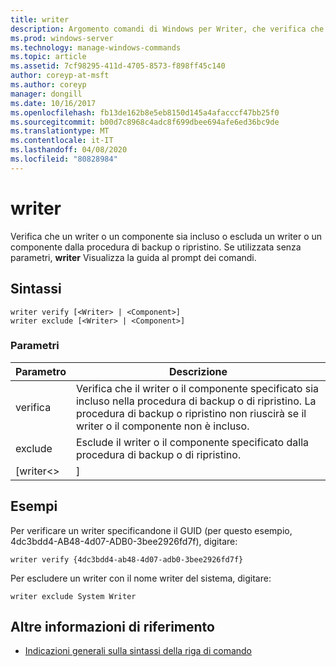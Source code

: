 ```yaml
---
title: writer
description: Argomento comandi di Windows per Writer, che verifica che un writer o un componente sia incluso o escluda un writer o un componente dalla procedura di backup o ripristino.
ms.prod: windows-server
ms.technology: manage-windows-commands
ms.topic: article
ms.assetid: 7cf98295-411d-4705-8573-f898ff45c140
author: coreyp-at-msft
ms.author: coreyp
manager: dongill
ms.date: 10/16/2017
ms.openlocfilehash: fb13de162b8e5eb8150d145a4afacccf47bb25f0
ms.sourcegitcommit: b00d7c8968c4adc8f699dbee694afe6ed36bc9de
ms.translationtype: MT
ms.contentlocale: it-IT
ms.lasthandoff: 04/08/2020
ms.locfileid: "80828984"
---
```

# <a name="writer"></a>writer



Verifica che un writer o un componente sia incluso o escluda un writer o un componente dalla procedura di backup o ripristino. Se utilizzata senza parametri, **writer** Visualizza la guida al prompt dei comandi.

## <a name="syntax"></a>Sintassi

```
writer verify [<Writer> | <Component>]
writer exclude [<Writer> | <Component>]
```

### <a name="parameters"></a>Parametri

| Parametro  |                                                                                      Descrizione                                                                                      |
|------------|---------------------------------------------------------------------------------------------------------------------------------------------------------------------------------------|
|   verifica   | Verifica che il writer o il componente specificato sia incluso nella procedura di backup o di ripristino. La procedura di backup o ripristino non riuscirà se il writer o il componente non è incluso. |
|  exclude   |                                                   Esclude il writer o il componente specificato dalla procedura di backup o di ripristino.                                                    |
| [writer\<> |                                                                                     <Component>]                                                                                      |

## <a name="examples"></a><a name=BKMK_examples></a>Esempi

Per verificare un writer specificandone il GUID (per questo esempio, 4dc3bdd4-AB48-4d07-ADB0-3bee2926fd7f), digitare:
```
writer verify {4dc3bdd4-ab48-4d07-adb0-3bee2926fd7f}
```
Per escludere un writer con il nome writer del sistema, digitare:
```
writer exclude System Writer
```

## <a name="additional-references"></a>Altre informazioni di riferimento

- [Indicazioni generali sulla sintassi della riga di comando](command-line-syntax-key.md)